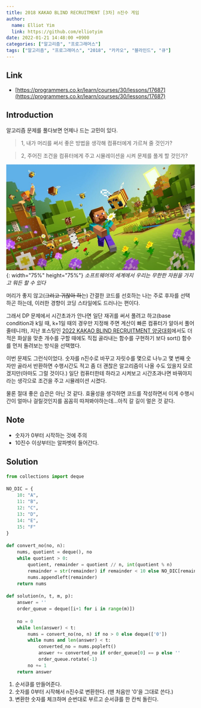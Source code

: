 ```yaml
---
title: 2018 KAKAO BLIND RECRUITMENT [3차] n진수 게임
author:
  name: Elliot Yim
  link: https://github.com/elliotyim
date: 2022-01-21 14:48:00 +0900
categories: ["알고리즘", "프로그래머스"]
tags: ["알고리즘", "프로그래머스", "2018", "카카오", "블라인드", "큐"]
---
```


## Link

- [https://programmers.co.kr/learn/courses/30/lessons/17687](https://programmers.co.kr/learn/courses/30/lessons/17687)

## Introduction

알고리즘 문제를 풀다보면 언제나 드는 고민이 있다.

> 1, 내가 머리를 써서 좋은 방법을 생각해 컴퓨터에게 가르쳐 줄 것인가?

> 2, 주어진 조건을 컴퓨터에게 주고 시뮬레이션을 시켜 문제를 풀게 할 것인가?

![minecraft](/assets/img/algorithm/programmers/kakao/minecraft.jfif){: width="75%" height="75%"} _소프트웨어의 세계에서 우리는 무한한 자원을 가지고 뭐든 할 수 있다_

머리가 좋지 않고(~~그리고 귀찮아 하는~~) 간결한 코드를 선호하는 나는 주로 후자를 선택하곤 하는데, 이러한 경향이 코딩 스타일에도 드러나는 편이다.

그래서 DP 문제에서 시간초과가 안나면 일단 재귀를 써서 풀려고 하고(base condition과 k일 때, k+1일 때의 경우만 지정해 주면 계산이 빠른 컴퓨터가 알아서 풀어줄테니까), 지난 포스팅인 [2022 KAKAO BLIND RECRUITMENT 양궁대회](https://elliotyim.github.io/posts/kakao-archery/)에서도 더 적은 화살을 맞춘 개수를 구할 때에도 직접 골라내는 함수를 구현하기 보다 sort() 함수를 먼저 돌려보는 방식을 선택했다.

이번 문제도 그런식이었다. 숫자를 n진수로 바꾸고 자릿수를 몇으로 나누고 몇 번째 숫자만 골라서 반환하면 수행시간도 적고 좀 더 괜찮은 알고리즘이 나올 수도 있을지 모르겠지만(아마도 그럴 것이다.) 일단 컴퓨터한테 하라고 시켜보고 시간초과나면 바꿔야지라는 생각으로 조건을 주고 시뮬레이션 시켰다.

물론 절대 좋은 습관은 아닌 것 같다. 효율성을 생각하면 코드를 작성하면서 이게 수행시간이 얼마나 걸릴것인지를 꼼꼼히 따져봐야하는데...아직 갈 길이 멀은 것 같다.

## Note

- 숫자가 0부터 시작하는 것에 주의
- 10진수 이상부터는 알파벳이 들어간다.

## Solution

```python
from collections import deque

NO_DIC = {
    10: "A",
    11: "B",
    12: "C",
    13: "D",
    14: "E",
    15: "F"
}

def convert_no(no, n):
    nums, quotient = deque(), no
    while quotient > 0:
        quotient, remainder = quotient // n, int(quotient % n)
        remainder = str(remainder) if remainder < 10 else NO_DIC[remainder]
        nums.appendleft(remainder)
    return nums

def solution(n, t, m, p):
    answer = ''
    order_queue = deque([i+1 for i in range(m)])

    no = 0
    while len(answer) < t:
        nums = convert_no(no, n) if no > 0 else deque(['0'])
        while nums and len(answer) < t:
            converted_no = nums.popleft()
            answer += converted_no if order_queue[0] == p else ''
            order_queue.rotate(-1)
        no += 1
    return answer
```

1. 순서큐를 만들어준다.
2. 숫자를 0부터 시작해서 n진수로 변환한다. (맨 처음만 '0'을 그대로 쓴다.)
3. 변환한 숫자를 체크하며 순번대로 부르고 순서큐를 한 칸씩 돌린다.
